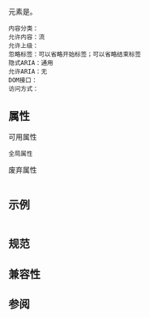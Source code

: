 # 

元素是。

```
内容分类：
允许内容：流
允许上级：
忽略标签：可以省略开始标签；可以省略结束标签
隐式ARIA：通用
允许ARIA：无
DOM接口：
访问方式：
```

## 属性

可用属性

```
全局属性

```

废弃属性

```

```

## 示例

```

```

## 规范



## 兼容性



## 参阅






